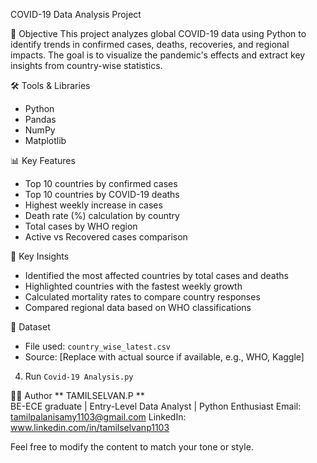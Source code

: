 COVID-19 Data Analysis Project

📌 Objective
This project analyzes global COVID-19 data using Python to identify trends in confirmed cases, deaths, recoveries, and regional impacts. The goal is to visualize the pandemic's effects and extract key insights from country-wise statistics.

🛠️ Tools & Libraries
- Python
- Pandas
- NumPy
- Matplotlib

📊 Key Features
- Top 10 countries by confirmed cases
- Top 10 countries by COVID-19 deaths
- Highest weekly increase in cases
- Death rate (%) calculation by country
- Total cases by WHO region
- Active vs Recovered cases comparison

🧠 Key Insights
- Identified the most affected countries by total cases and deaths
- Highlighted countries with the fastest weekly growth
- Calculated mortality rates to compare country responses
- Compared regional data based on WHO classifications

📁 Dataset
- File used: `country_wise_latest.csv`
- Source: [Replace with actual source if available, e.g., WHO, Kaggle]
4. Run `Covid-19 Analysis.py`

🧑‍💻 Author
** TAMILSELVAN.P **   
BE-ECE graduate | Entry-Level Data Analyst | Python Enthusiast
Email: tamilpalanisamy1103@gmail.com
LinkedIn: www.linkedin.com/in/tamilselvanp1103

Feel free to modify the content to match your tone or style.


